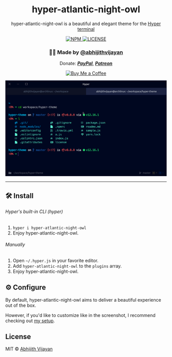 <h1 align="center">hyper-atlantic-night-owl</h1>
<p align="center">hyper-atlantic-night-owl is a beautiful and elegant theme for the <a target="_blank" href="https://hyper.is/">Hyper terminal</a></p>
<div align="center">
 <a href="https://www.npmjs.com/package/hyper-atlantic-night-owl">
    <img src="https://img.shields.io/npm/v/hyper-atlantic-night-owl" alt="NPM" />
  </a>
  <a href="https://github.com/abhijithvijayan/hyper-atlantic-night-owl/blob/master/license">
    <img src="https://img.shields.io/github/license/abhijithvijayan/hyper-atlantic-night-owl.svg" alt="LICENSE" />
  </a>
</div>
<h3 align="center">🙋‍♂️ Made by <a href="https://twitter.com/_abhijithv">@abhijithvijayan</a></h3>
<p align="center">
  Donate:
  <a href="https://www.paypal.me/iamabhijithvijayan" target='_blank'><i><b>PayPal</b></i></a>,
  <a href="https://www.patreon.com/abhijithvijayan" target='_blank'><i><b>Patreon</b></i></a>
</p>
<p align="center">
  <a href='https://www.buymeacoffee.com/abhijithvijayan' target='_blank'>
    <img height='36' style='border:0px;height:36px;' src='https://bmc-cdn.nyc3.digitaloceanspaces.com/BMC-button-images/custom_images/orange_img.png' border='0' alt='Buy Me a Coffee' />
  </a>
</p>

<div align="center"><img width="752" src="demo.png" /></div>
<hr />



## 🛠 Install

###### Hyper's built-in CLI (hyper)

1.  `hyper i hyper-atlantic-night-owl`
1.  Enjoy hyper-atlantic-night-owl.

###### Manually

1.  Open `~/.hyper.js` in your favorite editor.
1.  Add `hyper-atlantic-night-owl` to the `plugins` array.
1.  Enjoy hyper-atlantic-night-owl.

## ⚙️ Configure

By default, hyper-atlantic-night-owl aims to deliver a beautiful experience out of the box.

However, if you'd like to customize like in the screenshot, I recommend checking out [my setup](https://github.com/abhijithvijayan/dotfiles#hyper).


## License

MIT © [Abhijith Vijayan](https://abhijithvijayan.in)
